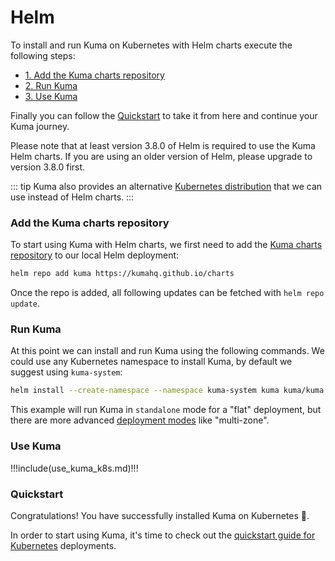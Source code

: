 # Helm

To install and run Kuma on Kubernetes with Helm charts execute the following steps:

* [1. Add the Kuma charts repository](#add-the-kuma-charts-repository)
* [2. Run Kuma](#run-kuma)
* [3. Use Kuma](#use-kuma)

Finally you can follow the [Quickstart](#quickstart) to take it from here and continue your Kuma journey.

Please note that at least version 3.8.0 of Helm is required to use the Kuma Helm charts. If you are using an older version of Helm, please upgrade to version 3.8.0 first.

::: tip
Kuma also provides an alternative [Kubernetes distribution](../installation/kubernetes/) that we can use instead of Helm charts.
:::

### Add the Kuma charts repository

To start using Kuma with Helm charts, we first need to add the [Kuma charts repository](https://kumahq.github.io/charts) to our local Helm deployment: 

```sh
helm repo add kuma https://kumahq.github.io/charts
```

Once the repo is added, all following updates can be fetched with `helm repo update`.

### Run Kuma

At this point we can install and run Kuma using the following commands. We could use any Kubernetes namespace to install Kuma, by default we suggest using `kuma-system`:

```sh
helm install --create-namespace --namespace kuma-system kuma kuma/kuma
```

This example will run Kuma in `standalone` mode for a "flat" deployment, but there are more advanced [deployment modes](../introduction/deployments.md) like "multi-zone".

### Use Kuma

!!!include(use_kuma_k8s.md)!!!

### Quickstart

Congratulations! You have successfully installed Kuma on Kubernetes 🚀. 

In order to start using Kuma, it's time to check out the [quickstart guide for Kubernetes](../quickstart/kubernetes/) deployments.
